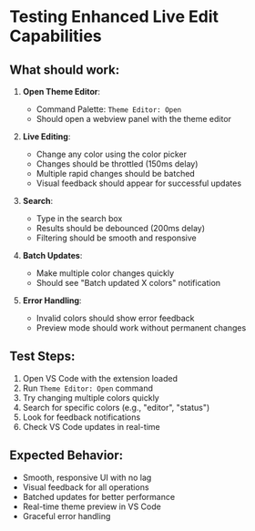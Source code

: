 # Testing Enhanced Live Edit Capabilities

## What should work:

1. **Open Theme Editor**:
   - Command Palette: `Theme Editor: Open`
   - Should open a webview panel with the theme editor

2. **Live Editing**:
   - Change any color using the color picker
   - Changes should be throttled (150ms delay)
   - Multiple rapid changes should be batched
   - Visual feedback should appear for successful updates

3. **Search**:
   - Type in the search box
   - Results should be debounced (200ms delay)
   - Filtering should be smooth and responsive

4. **Batch Updates**:
   - Make multiple color changes quickly
   - Should see "Batch updated X colors" notification

5. **Error Handling**:
   - Invalid colors should show error feedback
   - Preview mode should work without permanent changes

## Test Steps:

1. Open VS Code with the extension loaded
2. Run `Theme Editor: Open` command
3. Try changing multiple colors quickly
4. Search for specific colors (e.g., "editor", "status")
5. Look for feedback notifications
6. Check VS Code updates in real-time

## Expected Behavior:

- Smooth, responsive UI with no lag
- Visual feedback for all operations
- Batched updates for better performance
- Real-time theme preview in VS Code
- Graceful error handling
